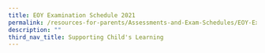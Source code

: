 ```yaml
---
title: EOY Examination Schedule 2021
permalink: /resources-for-parents/Assessments-and-Exam-Schedules/EOY-Examination-Schedule-2021/permalink
description: ""
third_nav_title: Supporting Child's Learning
---
```

